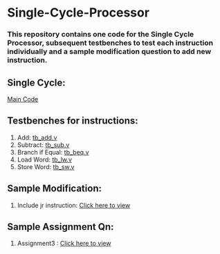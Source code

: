 # Single-Cycle-Processor

### This repository contains one code for the Single Cycle Processor, subsequent testbenches to test each instruction individually and a sample modification question to add new instruction.


## Single Cycle: 
[Main Code](Sample%20Codes/SingleCycleV1.v)

## Testbenches for instructions: 

1. Add: [tb_add.v](Sample%20Codes/tb_add.v)
2. Subtract: [tb_sub.v](Sample%20Codes/tb_sub.v)
3. Branch if Equal: [tb_beq.v](Sample%20Codes/tb_beq.v)
4. Load Word: [tb_lw.v](Sample%20Codes/tb_lw.v)
5. Store Word: [tb_sw.v](Sample%20Codes/tb_sw.v)

## Sample Modification:
1. Include jr instruction: [Click here to view](Modification/jr/README.md)

## Sample Assignment Qn:
1. Assignment3 : [Click here to view](Assignment3/Questions.md)
